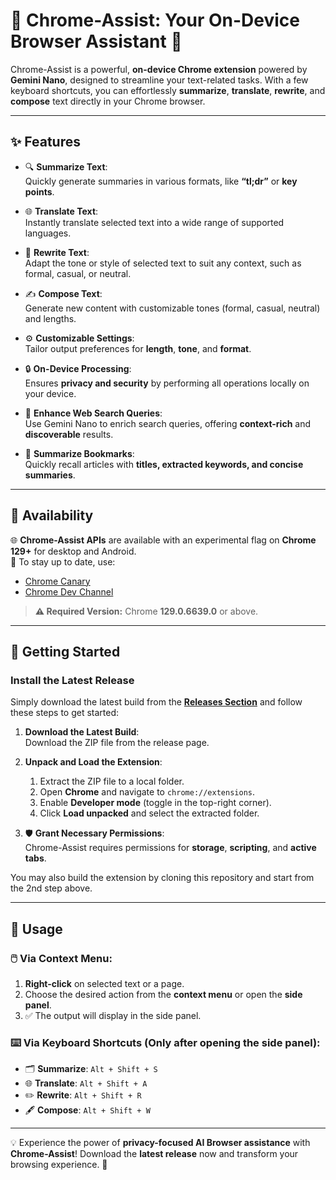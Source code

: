 # 🌟 Chrome-Assist: Your On-Device Browser Assistant 🌟  

Chrome-Assist is a powerful, **on-device Chrome extension** powered by **Gemini Nano**, designed to streamline your text-related tasks. With a few keyboard shortcuts, you can effortlessly **summarize**, **translate**, **rewrite**, and **compose** text directly in your Chrome browser.  

---

## ✨ Features  

- 🔍 **Summarize Text**:  
  Quickly generate summaries in various formats, like **“tl;dr”** or **key points**.  

- 🌐 **Translate Text**:  
  Instantly translate selected text into a wide range of supported languages.  

- 📝 **Rewrite Text**:  
  Adapt the tone or style of selected text to suit any context, such as formal, casual, or neutral.  

- ✍️ **Compose Text**:  
  Generate new content with customizable tones (formal, casual, neutral) and lengths.  

- ⚙️ **Customizable Settings**:  
  Tailor output preferences for **length**, **tone**, and **format**.  

- 🔒 **On-Device Processing**:  
  Ensures **privacy and security** by performing all operations locally on your device.  

- 🔎 **Enhance Web Search Queries**:  
  Use Gemini Nano to enrich search queries, offering **context-rich** and **discoverable** results.  

- 📖 **Summarize Bookmarks**:  
  Quickly recall articles with **titles, extracted keywords, and concise summaries**.  

---

## 📌 Availability  

🌐 **Chrome-Assist APIs** are available with an experimental flag on **Chrome 129+** for desktop and Android.  
🔗 To stay up to date, use:  
- [Chrome Canary](https://www.google.com/chrome/canary/)  
- [Chrome Dev Channel](https://www.google.com/chrome/dev/?extra=devchannel)  

> **⚠️ Required Version:** Chrome **129.0.6639.0** or above.  

---

## 🚀 Getting Started  

### Install the Latest Release  

Simply download the latest build from the **[Releases Section](https://github.com/gurveervirk/chrome-assist/releases)** and follow these steps to get started:  

1. **Download the Latest Build**:  
   Download the ZIP file from the release page.  

2. **Unpack and Load the Extension**:  
   1. Extract the ZIP file to a local folder.  
   2. Open **Chrome** and navigate to `chrome://extensions`.  
   3. Enable **Developer mode** (toggle in the top-right corner).  
   4. Click **Load unpacked** and select the extracted folder.  

3. 🛡️ **Grant Necessary Permissions**:  
   Chrome-Assist requires permissions for **storage**, **scripting**, and **active tabs**.  

You may also build the extension by cloning this repository and start from the 2nd step above.

---

## 🎯 Usage  

### 🖱️ **Via Context Menu**:  
1. **Right-click** on selected text or a page.  
2. Choose the desired action from the **context menu** or open the **side panel**.  
3. ✅ The output will display in the side panel.  

### ⌨️ **Via Keyboard Shortcuts** (Only after opening the side panel):  
- 🗂️ **Summarize**: `Alt + Shift + S`  
- 🌐 **Translate**: `Alt + Shift + A`  
- ✏️ **Rewrite**: `Alt + Shift + R`  
- 🖋️ **Compose**: `Alt + Shift + W`  

---

💡 Experience the power of **privacy-focused AI Browser assistance** with **Chrome-Assist**! Download the **latest release** now and transform your browsing experience. 🌟  
